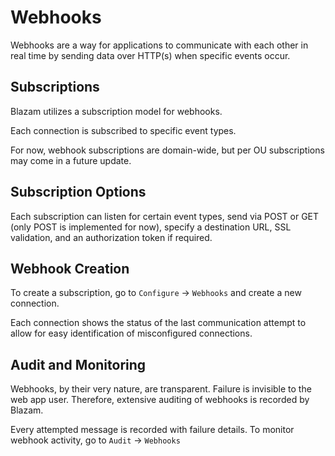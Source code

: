 # Webhooks
Webhooks are a way for applications to communicate
with each other in real time by sending data over
HTTP(s) when specific events occur.

## Subscriptions
Blazam utilizes a subscription model for webhooks.

Each connection is subscribed to specific event types.

For now, webhook subscriptions are domain-wide, but per
OU subscriptions may come in a future update.

## Subscription Options
Each subscription can listen for certain event types, send via POST
or GET (only POST is implemented for now), specify a destination URL, SSL validation,
and an authorization token if required.

## Webhook Creation
To create a subscription, go to `Configure` -> `Webhooks` and create a new connection.

Each connection shows the status of the last communication attempt to allow for
easy identification of misconfigured connections.

## Audit and Monitoring
Webhooks, by their very nature, are transparent. Failure is invisible
to the web app user. Therefore, extensive auditing of webhooks is recorded by Blazam.

Every attempted message is recorded with failure details. To monitor webhook activity,
go to `Audit` -> `Webhooks`